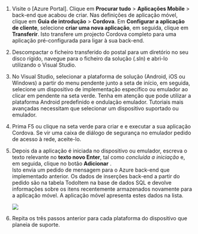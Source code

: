 
1. Visite o [Azure Portal]. Clique em **Procurar tudo** > **Aplicações Mobile** > back-end que acabou de criar. Nas definições de aplicação móvel, clique em **Guia de introdução** > **Cordova**. Em **Configurar a aplicação de cliente**, selecione **criar uma nova aplicação**, em seguida, clique em **Transferir**. Isto transfere um projecto Cordova completo para uma aplicação pré-configurada para ligar à sua back-end.

2. Descompactar o ficheiro transferido do postal para um diretório no seu disco rígido, navegue para o ficheiro da solução (.sln) e abri-lo utilizando o Visual Studio.

5. No Visual Studio, selecionar a plataforma de solução (Android, iOS ou Windows) a partir do menu pendente junto a seta de início, em seguida, selecione um dispositivo de implementação específico ou emulador ao clicar em pendente na seta verde. Tenha em atenção que pode utilizar a plataforma Android predefinido e ondulação emulador. Tutoriais mais avançadas necessitam que selecionar um dispositivo suportado ou emulador. 

6. Prima F5 ou clique na seta verde para criar e e executar a sua aplicação Cordova. Se vir uma caixa de diálogo de segurança no emulador pedido de acesso à rede, aceite-lo.   

7. Depois da a aplicação é iniciada no dispositivo ou emulador, escreva o texto relevante no **texto novo Enter**, tal como _concluída a iniciação_ e, em seguida, clique no botão **Adicionar** .  
Isto envia um pedido de mensagem para o Azure back-end que implementado anterior. Os dados de inserções back-end a partir do pedido são na tabela TodoItem na base de dados SQL e devolve informações sobre os itens recentemente armazenados novamente para a aplicação móvel. A aplicação móvel apresenta estes dados na lista.

    ![](./media/app-service-mobile-cordova-quickstart/quickstart-startup.png)
    
8. Repita os três passos anterior para cada plataforma do dispositivo que planeia de suporte.

[Portal do Azure]: https://portal.azure.com/
